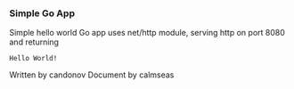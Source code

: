 ### Simple Go App

Simple hello world Go app uses net/http module, serving http on port 8080 and returning

```
Hello World!
```

Written by candonov
Document by calmseas
